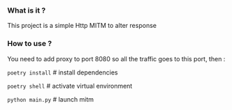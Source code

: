### What is it ?

This project is a simple Http MITM to alter response

### How to use ?

You need to add proxy to port 8080 so all the traffic goes to this port, then :

`poetry install` # install dependencies

`poetry shell` # activate virtual environment

`python main.py` # launch mitm
